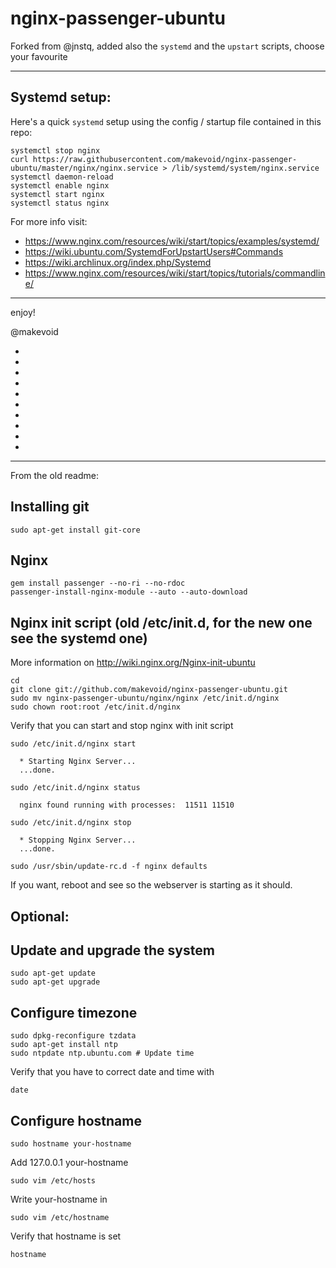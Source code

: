 nginx-passenger-ubuntu
============================

Forked from @jnstq, added also the `systemd` and the `upstart` scripts, choose your favourite

---

## Systemd setup:

Here's a quick `systemd` setup using the config / startup file contained in this repo:


    systemctl stop nginx
    curl https://raw.githubusercontent.com/makevoid/nginx-passenger-ubuntu/master/nginx/nginx.service > /lib/systemd/system/nginx.service
    systemctl daemon-reload
    systemctl enable nginx
    systemctl start nginx
    systemctl status nginx

For more info visit:

- https://www.nginx.com/resources/wiki/start/topics/examples/systemd/
- https://wiki.ubuntu.com/SystemdForUpstartUsers#Commands
- https://wiki.archlinux.org/index.php/Systemd
- https://www.nginx.com/resources/wiki/start/topics/tutorials/commandline/

----


enjoy!

@makevoid

-


-


-


-


-


-


-


-


-


-

---

From the old readme:


Installing git
----------------

    sudo apt-get install git-core

Nginx
-------
    
    
    gem install passenger --no-ri --no-rdoc
    passenger-install-nginx-module --auto --auto-download

     
Nginx init script (old /etc/init.d, for the new one see the systemd one)
-------------------

More information on http://wiki.nginx.org/Nginx-init-ubuntu

    cd
    git clone git://github.com/makevoid/nginx-passenger-ubuntu.git
    sudo mv nginx-passenger-ubuntu/nginx/nginx /etc/init.d/nginx
    sudo chown root:root /etc/init.d/nginx
    
Verify that you can start and stop nginx with init script

    sudo /etc/init.d/nginx start
    
      * Starting Nginx Server...
      ...done.
    
    sudo /etc/init.d/nginx status
    
      nginx found running with processes:  11511 11510
    
    sudo /etc/init.d/nginx stop
    
      * Stopping Nginx Server...
      ...done.
    
    sudo /usr/sbin/update-rc.d -f nginx defaults
    
If you want, reboot and see so the webserver is starting as it should.


## Optional:



Update and upgrade the system
-------------------------------

    sudo apt-get update
    sudo apt-get upgrade

Configure timezone
-------------------

    sudo dpkg-reconfigure tzdata
    sudo apt-get install ntp
    sudo ntpdate ntp.ubuntu.com # Update time
    
Verify that you have to correct date and time with

    date

Configure hostname
-------------------

    sudo hostname your-hostname

Add 127.0.0.1 your-hostname

    sudo vim /etc/hosts
    
Write your-hostname in 
    
    sudo vim /etc/hostname
    
Verify that hostname is set
    
    hostname
